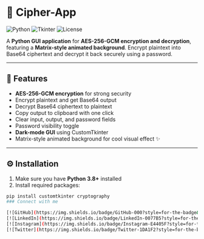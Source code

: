 # 🔐 Cipher-App

![Python](https://img.shields.io/badge/Python-3.8+-blue?logo=python) ![Tkinter](https://img.shields.io/badge/Tkinter-GUI-green) ![License](https://img.shields.io/badge/License-MIT-yellow)

A **Python GUI application** for **AES-256-GCM encryption and decryption**, featuring a **Matrix-style animated background**. Encrypt plaintext into Base64 ciphertext and decrypt it back securely using a password.  

---

## 🚀 Features

- **AES-256-GCM encryption** for strong security  
- Encrypt plaintext and get Base64 output  
- Decrypt Base64 ciphertext to plaintext  
- Copy output to clipboard with one click  
- Clear input, output, and password fields  
- Password visibility toggle  
- **Dark-mode GUI** using CustomTkinter  
- Matrix-style animated background for cool visual effect ✨  

---



## ⚙️ Installation

1. Make sure you have **Python 3.8+** installed  
2. Install required packages:
```bash
pip install customtkinter cryptography
### Connect with me

[![GitHub](https://img.shields.io/badge/GitHub-000?style=for-the-badge&logo=github&logoColor=white)](https://github.com/yourusername)
[![LinkedIn](https://img.shields.io/badge/LinkedIn-0077B5?style=for-the-badge&logo=linkedin&logoColor=white)](https://linkedin.com/in/yourusername)
[![Instagram](https://img.shields.io/badge/Instagram-E4405F?style=for-the-badge&logo=instagram&logoColor=white)](https://instagram.com/yourusername)
[![Twitter](https://img.shields.io/badge/Twitter-1DA1F2?style=for-the-badge&logo=twitter&logoColor=white)](https://twitter.com/yourusername)


